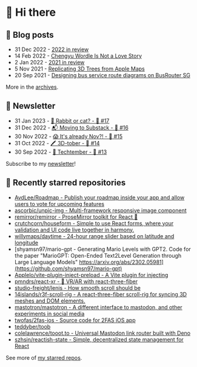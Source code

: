 # 👋 Hi there

## 📝 Blog posts

<!-- feed start -->
- 31 Dec 2022 - [2022 in review](https://cheeaun.com/blog/2022/12/2022-in-review/)
- 14 Feb 2022 - [Chengyu Wordle Is Not a Love Story](https://cheeaun.com/blog/2022/02/chengyu-wordle-is-not-a-love-story/)
- 2 Jan 2022 - [2021 in review](https://cheeaun.com/blog/2022/01/2021-in-review/)
- 5 Nov 2021 - [Replicating 3D Trees from Apple Maps](https://cheeaun.com/blog/2021/11/replicating-3d-trees-apple-maps/)
- 20 Sep 2021 - [Designing bus service route diagrams on BusRouter SG](https://cheeaun.com/blog/2021/09/bus-service-route-diagrams-busrouter-sg/)
<!-- feed end -->

More in the [archives](https://cheeaun.com/blog/archives/).

## 📰 Newsletter

<!-- newsletter start -->
- 31 Jan 2023 - [🧧 Rabbit or cat? - 🥫 #17](https://cheeaun.substack.com/p/rabbit-or-cat-17)
- 31 Dec 2022 - [📬 Moving to Substack - 🥫 #16](https://cheeaun.substack.com/p/moving-to-substack-16)
- 30 Nov 2022 - [😱 It's already Nov?! - 🥫 #15](https://cheeaun.substack.com/p/it-s-already-nov-15-1433832)
- 31 Oct 2022 - [🖍️ 3D-tober - 🥫 #14](https://cheeaun.substack.com/p/3d-tober-14-1385284)
- 30 Sep 2022 - [🍎 Techtember - 🥫 #13](https://cheeaun.substack.com/p/techtember-13-1335515)
<!-- newsletter end -->

Subscribe to my [newsletter](https://cheeaun.substack.com/)!

## 🌟 Recently starred repositories

<!-- starred repos start -->
- [AvdLee/Roadmap - Publish your roadmap inside your app and allow users to vote for upcoming features](https://github.com/AvdLee/Roadmap)
- [ascorbic/unpic-img - Multi-framework responsive image component](https://github.com/ascorbic/unpic-img)
- [remirror/remirror - ProseMirror toolkit for React 🎉](https://github.com/remirror/remirror)
- [crutchcorn/houseform - Simple to use React forms, where your validation and UI code live together in harmony.](https://github.com/crutchcorn/houseform)
- [willymaps/daytime - 24-hour range slider based on latitude and longitude](https://github.com/willymaps/daytime)
- [shyamsn97/mario-gpt - Generating Mario Levels with GPT2. Code for the paper "MarioGPT: Open-Ended Text2Level Generation through Large Language Models" https://arxiv.org/abs/2302.05981](https://github.com/shyamsn97/mario-gpt)
- [Applelo/vite-plugin-inject-preload - A Vite plugin for injecting <link rel='preload'> ](https://github.com/Applelo/vite-plugin-inject-preload)
- [pmndrs/react-xr - 🤳 VR/AR with react-three-fiber](https://github.com/pmndrs/react-xr)
- [studio-freight/lenis - How smooth scroll should be](https://github.com/studio-freight/lenis)
- [14islands/r3f-scroll-rig - A react-three-fiber scroll-rig for syncing 3D meshes and DOM elements.](https://github.com/14islands/r3f-scroll-rig)
- [mastotron/mastotron - A different interface to mastodon, and other experiments in social media](https://github.com/mastotron/mastotron)
- [twofas/2fas-ios - Source code for 2FAS iOS app](https://github.com/twofas/2fas-ios)
- [teddyber/toob](https://github.com/teddyber/toob)
- [colelawrence/tooot.to - Universal Mastodon link router built with Deno](https://github.com/colelawrence/tooot.to)
- [szhsin/reactish-state - Simple, decentralized state management for React](https://github.com/szhsin/reactish-state)
<!-- starred repos end -->

See more of [my starred repos](https://github.com/stars/cheeaun/).
